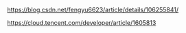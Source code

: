 https://blog.csdn.net/fengyu6623/article/details/106255841/

https://cloud.tencent.com/developer/article/1605813